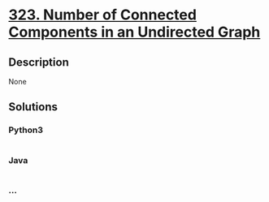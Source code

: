 # [323. Number of Connected Components in an Undirected Graph](https://leetcode.com/problems/number-of-connected-components-in-an-undirected-graph)

## Description
None


## Solutions


### Python3

```python

```

### Java

```java

```

### ...
```

```
